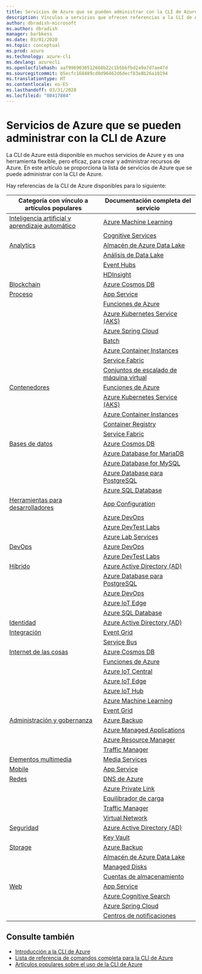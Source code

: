 ```yaml
---
title: Servicios de Azure que se pueden administrar con la CLI de Azure
description: Vínculos a servicios que ofrecen referencias a la CLI de Azure, App Configuration, App Service, Active Directory (AD), Backup, Cognitive Search, Cosmos DB, Data Lake Storage, Database, MariaDB, MySQL, PostgreSQL, PostgreSQL, DevOps, DevTest Labs, DNS, Functions, IoT, IoT Central, IoT Edge, IoT Hub, Kubernetes Service (AKS), Lab Services, Machine Learning, Managed Applications, Private Link, Resource Manager, Spring Cloud, SQL Database, Batch, Cognitive Services, Container Instances, Container Registry, Data Lake Analytics, Event Grid, Event Hubs, HDInsight, Key Vault, Load Balancer, Managed Disks, Media Services, Notification Hubs, Service Bus, Service Fabric, cuentas de almacenamiento, Traffic Manager, Virtual Machine Scale Sets, Virtual Network, Compute, Networking, Internet de las cosas, Herramientas de desarrollo, bases de datos, Analytics, administración y gobernanza, híbrido, almacenamiento, seguridad, IA, IA + Machine Learning
author: dbradish-microsoft
ms.author: dbradish
manager: barbkess
ms.date: 03/01/2020
ms.topic: conceptual
ms.prod: azure
ms.technology: azure-cli
ms.devlang: azurecli
ms.openlocfilehash: aaf9969030512668b22c1b5bbfbd2a9a7d7ae47d
ms.sourcegitcommit: b5ecfc168489cd0d96462d6decf83e8b26a10194
ms.translationtype: HT
ms.contentlocale: es-ES
ms.lasthandoff: 03/31/2020
ms.locfileid: "80417884"
---
```

# <a name="azure-services-the-azure-cli-can-manage"></a>Servicios de Azure que se pueden administrar con la CLI de Azure

La CLI de Azure está disponible en muchos servicios de Azure y es una herramienta flexible, pero eficaz, para crear y administrar recursos de Azure.  En este artículo se proporciona la lista de servicios de Azure que se puede administrar con la CLI de Azure.

Hay referencias de la CLI de Azure disponibles para lo siguiente:  

| Categoría con vínculo a artículos populares | Documentación completa del servicio
|-|-|
|[Inteligencia artificial y aprendizaje automático](/cli/azure/popular-articles-using-the-azure-cli?#ai--machine-learning)| [Azure Machine Learning](/azure/machine-learning/)
||[Cognitive Services](/azure/cognitive-services/)
|[Analytics](/cli/azure/popular-articles-using-the-azure-cli?#analytics)|[Almacén de Azure Data Lake](/azure/storage/blobs/data-lake-storage-introduction/)
||[Análisis de Data Lake](/azure/data-lake-analytics/)
||[Event Hubs](/azure/event-hubs/)
||[HDInsight](/azure/hdinsight/)
|[Blockchain](popular-articles-using-the-azure-cli.md)|[Azure Cosmos DB](/azure/cosmos-db/)
|[Proceso](/cli/azure/popular-articles-using-the-azure-cli?#compute)|[App Service](/azure/app-service/)
||[Funciones de Azure](/azure/azure-functions/)
||[Azure Kubernetes Service (AKS)](/azure/aks/)
||[Azure Spring Cloud](/azure/spring-cloud/)
||[Batch](/azure/batch/)
||[Azure Container Instances](/azure/container-instances/)
||[Service Fabric](/azure/service-fabric/)
||[Conjuntos de escalado de máquina virtual](/azure/virtual-machine-scale-sets/)
|[Contenedores](popular-articles-using-the-azure-cli.md)|[Funciones de Azure](/azure/azure-functions/)
||[Azure Kubernetes Service (AKS)](/azure/aks/)
||[Azure Container Instances](/azure/container-instances/)
||[Container Registry](/azure/container-registry/)
||[Service Fabric](/azure/service-fabric/)
|[Bases de datos](/cli/azure/popular-articles-using-the-azure-cli?#databases)|[Azure Cosmos DB](/azure/cosmos-db/)
||[Azure Database for MariaDB](/azure/mariadb/)
||[Azure Database for MySQL](/azure/mysql/)
||[Azure Database para PostgreSQL](/azure/postgresql/)
||[Azure SQL Database](/azure/sql-database/)
|[Herramientas para desarrolladores](/cli/azure/popular-articles-using-the-azure-cli?#developer-tools)|[App Configuration](/azure/azure-app-configuration/)
||[Azure DevOps](/azure/devops/)
||[Azure DevTest Labs](/azure/lab-services/)
||[Azure Lab Services](/azure/lab-services/classroom-labs/)
|[DevOps](/cli/azure/popular-articles-using-the-azure-cli?#developer-tools)|[Azure DevOps](/azure/devops/)
||[Azure DevTest Labs](/azure/lab-services/)
|[Híbrido](/cli/azure/popular-articles-using-the-azure-cli?#hybrid)|[Azure Active Directory (AD)](/azure/active-directory/)
||[Azure Database para PostgreSQL](/azure/postgresql/)
||[Azure DevOps](/azure/devops/)
||[Azure IoT Edge](/azure/iot-edge/)
||[Azure SQL Database](/azure/sql-database/)
|[Identidad](popular-articles-using-the-azure-cli.md)|[Azure Active Directory (AD)](/azure/active-directory/)
|[Integración](popular-articles-using-the-azure-cli.md)|[Event Grid](/azure/event-grid/)
||[Service Bus](/azure/service-bus/)
|[Internet de las cosas](/cli/azure/popular-articles-using-the-azure-cli?#internet-of-things)|[Azure Cosmos DB](/azure/cosmos-db/)
||[Funciones de Azure](/azure/azure-functions/)
||[Azure IoT Central](/azure/iot-central/)
||[Azure IoT Edge](/azure/iot-edge/)
||[Azure IoT Hub](/azure/iot-hub/)
||[Azure Machine Learning](/azure/machine-learning/)
||[Event Grid](/azure/event-grid/)
|[Administración y gobernanza](/cli/azure/popular-articles-using-the-azure-cli?#management-and-governance)|[Azure Backup](/azure/backup/)
||[Azure Managed Applications](/azure/azure-resource-manager/managed-applications/)
||[Azure Resource Manager](/azure/azure-resource-manager/)
||[Traffic Manager](/azure/traffic-manager/)
|[Elementos multimedia](popular-articles-using-the-azure-cli.md)|[Media Services](/azure/media-services/)
|[Mobile](popular-articles-using-the-azure-cli.md)|[App Service](/azure/app-service/)
|[Redes](/cli/azure/popular-articles-using-the-azure-cli?#networking)|[DNS de Azure](/azure/dns/)
||[Azure Private Link](/azure/private-link/)
||[Equilibrador de carga](/azure/load-balancer/)
||[Traffic Manager](/azure/traffic-manager/)
||[Virtual Network](/azure/virtual-network/)
|[Seguridad](/cli/azure/popular-articles-using-the-azure-cli?#security)|[Azure Active Directory (AD)](/azure/active-directory/)
||[Key Vault](/azure/key-vault/)
|[Storage](/cli/azure/popular-articles-using-the-azure-cli?#storage)|[Azure Backup](/azure/backup/)
||[Almacén de Azure Data Lake](/azure/storage/blobs/data-lake-storage-introduction/)
||[Managed Disks](/azure/virtual-machines/windows/managed-disks-overview/)
||[Cuentas de almacenamiento](/azure/storage/common/storage-account-overview/)
|[Web](popular-articles-using-the-azure-cli.md)|[App Service](/azure/app-service/)
||[Azure Cognitive Search](/azure/search/)
||[Azure Spring Cloud](/azure/spring-cloud/)
||[Centros de notificaciones](/azure/notification-hubs/)

## <a name="see-also"></a>Consulte también

- [Introducción a la CLI de Azure](get-started-with-azure-cli.md)
- [Lista de referencia de comandos completa para la CLI de Azure](/cli/azure/reference-index)
- [Artículos populares sobre el uso de la CLI de Azure](popular-articles-using-the-azure-cli.md)
